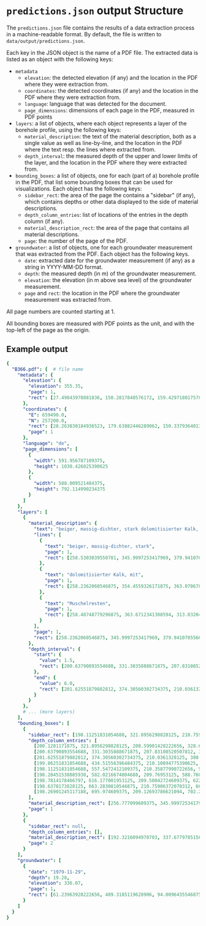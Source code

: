 # `predictions.json` output Structure
The `predictions.json` file contains the results of a data extraction process in a machine-readable format. By default, the file is written to `data/output/predictions.json`.

Each key in the JSON object is the name of a PDF file. The extracted data is listed as an object with the following keys:
- `metadata`
  - `elevation`: the detected elevation (if any) and the location in the PDF where they were extraction from.
  - `coordinates`: the detected coordinates (if any) and the location in the PDF where they were extraction from.
  - `language`: language that was detected for the document.
  - `page_dimensions`: dimensions of each page in the PDF, measured in PDF points
- `layers`: a list of objects, where each object represents a layer of the borehole profile, using the following keys:
  - `material_description`: the text of the material description, both as a single value as well as line-by-line, and the location in the PDF where the text resp. the lines where extracted from.
  - `depth_interval`: the measured depth of the upper and lower limits of the layer, and the location in the PDF where they were extracted from.
- `bounding_boxes`: a list of objects, one for each (part of a) borehole profile in the PDF, that list some bounding boxes that can be used for visualizations. Each object has the following keys:
  - `sidebar_rect`: the area of the page the contains a "sidebar" (if any), which contains depths or other data displayed to the side of material descriptions.
  - `depth_column_entries`: list of locations of the entries in the depth column (if any).
  - `material_description_rect`: the area of the page that contains all material descriptions.
  - `page`: the number of the page of the PDF.
- `groundwater`: a list of objects, one for each groundwater measurement that was extracted from the PDF. Each object has the following keys.
  - `date`: extracted date for the groundwater measurement (if any) as a string in YYYY-MM-DD format.
  - `depth`: the measured depth (in m) of the groundwater measurement.
  - `elevation`: the elevation (in m above sea level) of the groundwater measurement.
  - `page` and `rect`: the location in the PDF where the groundwater measurement was extracted from.

All page numbers are counted starting at 1.

All bounding boxes are measured with PDF points as the unit, and with the top-left of the page as the origin.

## Example output
```yaml
{
  "B366.pdf": {  # file name
    "metadata": {
      "elevation": {
        "elevation": 355.35,
        "page": 1,
        "rect": [27.49843978881836, 150.2817840576172, 159.42971801757812, 160.76754760742188]
      },
      "coordinates": {
        "E": 659490.0,
        "N": 257200.0,
        "rect": [28.263830184936523, 179.63882446289062, 150.3379364013672, 188.7487335205078],
        "page": 1
      },
      "language": "de", 
      "page_dimensions": [
        {
          "width": 591.956787109375,
          "height": 1030.426025390625
        },
        {
          "width": 588.009521484375,
          "height": 792.114990234375
        }
      ]
    },
    "layers": [
      {
        "material_description": {
          "text": "beiger, massig-dichter, stark dolomitisierter Kalk, mit Muschelresten",
          "lines": [
            {
              "text": "beiger, massig-dichter, stark",
              "page": 1,
              "rect": [258.5303039550781, 345.9997253417969, 379.9410705566406, 356.1011657714844]
            },
            {
              "text": "dolomitisierter Kalk, mit",
              "page": 1,
              "rect": [258.2362060546875, 354.4559326171875, 363.0706787109375, 364.295654296875]
            },
            {
              "text": "Muschelresten",
              "page": 1,
              "rect": [258.48748779296875, 363.6712341308594, 313.03204345703125, 371.3343505859375]
            }
          ],
          "page": 1,
          "rect": [258.2362060546875, 345.9997253417969, 379.9410705566406, 371.3343505859375]
        },
        "depth_interval": {
          "start": {
            "value": 1.5,
            "rect": [200.63790893554688, 331.3035888671875, 207.83108520507812, 338.30450439453125]
          },
          "end": {
            "value": 6.0,
            "rect": [201.62551879882812, 374.30560302734375, 210.0361328125, 380.828857421875]
          }
        }
      },
      # ... (more layers)
    ],
    "bounding_boxes": [
      {
        "sidebar_rect": [198.11251831054688, 321.8956298828125, 210.75906372070312, 702.2628173828125],
        "depth_column_entries": [
          [200.1201171875, 321.8956298828125, 208.59901428222656, 328.6802062988281],
          [200.63790893554688, 331.3035888671875, 207.83108520507812, 338.30450439453125],
          [201.62551879882812, 374.30560302734375, 210.0361328125, 380.828857421875],
          [199.86251831054688, 434.51556396484375, 210.10894775390625, 441.4538879394531],
          [198.11251831054688, 557.5472412109375, 210.35877990722656, 563.9244995117188],
          [198.28451538085938, 582.0216674804688, 209.76953125, 588.7603759765625],
          [198.7814178466797, 616.177001953125, 209.50042724609375, 622.502197265625],
          [198.6378173828125, 663.2830810546875, 210.75906372070312, 669.5428466796875],
          [198.26901245117188, 695.974609375, 209.12693786621094, 702.2628173828125]
        ],
        "material_description_rect": [256.777099609375, 345.9997253417969, 392.46051025390625, 728.2700805664062],
        "page": 1
      },
      {
        "sidebar_rect": null,
        "depth_column_entries": [],
        "material_description_rect": [192.3216094970703, 337.677978515625, 291.1827392578125, 633.6331176757812],
        "page": 2
      }
    ],
    "groundwater": [
      {
        "date": "1979-11-29",
        "depth": 19.28,
        "elevation": 336.07,
        "page": 1,
        "rect": [61.23963928222656, 489.3185119628906, 94.0096435546875, 513.6478881835938]
      }
    ]
  }
}
```